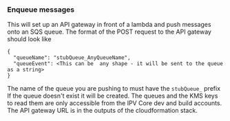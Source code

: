 ### Enqueue messages
This will set up an API gateway in front of a lambda and push messages onto an SQS queue.
The format of the POST request to the API gateway should look like
```
{
  "queueName": "stubQueue_AnyQueueName",
  "queueEvent": <This can be  any shape - it will be sent to the queue as a string>
}
```
The name of the queue you are pushing to must have the `stubQueue_` prefix
If the queue doesn't exist it will be created. The queues and the KMS keys to read them
are only accessible from the IPV Core dev and build accounts.
The API gateway URL is in the outputs of the cloudformation stack.
